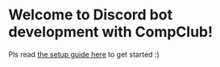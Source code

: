 # Welcome to Discord bot development with CompClub!

Pls read [the setup guide here](setup-guide.md) to get started :)
